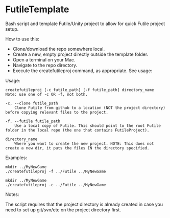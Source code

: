 FutileTemplate
==============

Bash script and template Futile/Unity project to allow for quick Futile project setup.

How to use this:

* Clone/download the repo somewhere local.
* Create a new, empty project directly outside the template folder.
* Open a terminal on your Mac.
* Navigate to the repo directory.
* Execute the createfutileproj command, as appropriate. See usage:

Usage:

    createfutileproj [-c futile_path] [-f futile_path] directory_name
    Note: use one of -c OR -f, not both.

    -c, --clone futile_path
        Clone Futile from github to a location (NOT the project directory) before copying relevant files to the project.

    -f, --futile futile_path
        Use a local copy of Futile. This should point to the root Futile folder in the local repo (the one that contains FutileProject).

    directory_name
        Where you want to create the new project. NOTE: This does not create a new dir, it puts the files IN the directory specified.

Examples:

    mkdir ../MyNewGame
    ./createfutileproj -f ../Futile ../MyNewGame

    mkdir ../MyNewGame
    ./createfutileproj -c ../Futile ../MyNewGame

Notes:

The script requires that the project directory is already created in case you need to set up git/svn/etc on the project directory first.
